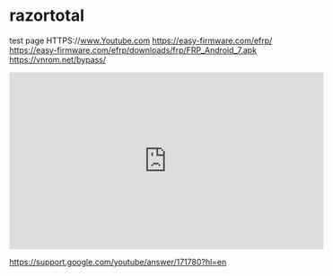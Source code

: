 # razortotal
test page
HTTPS://www.Youtube.com
https://easy-firmware.com/efrp/
      https://easy-firmware.com/efrp/downloads/frp/FRP_Android_7.apk    https://vnrom.net/bypass/
      
<iframe width="560" height="315" src="https://www.youtube.com/embed/6kFn5xI5BxQ?si=hSTfoEdVpvyw_HSs" title="YouTube video player" frameborder="0" allow="accelerometer; autoplay; clipboard-write; encrypted-media; gyroscope; picture-in-picture; web-share" referrerpolicy="strict-origin-when-cross-origin" allowfullscreen></iframe>

https://support.google.com/youtube/answer/171780?hl=en
